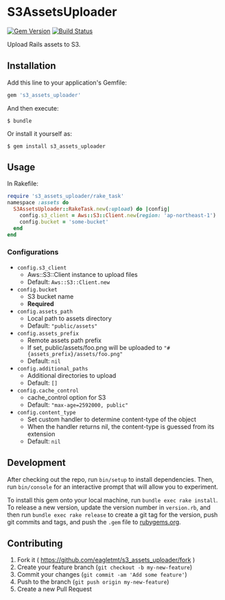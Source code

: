 # S3AssetsUploader
[![Gem Version](https://badge.fury.io/rb/s3_assets_uploader.svg)](http://badge.fury.io/rb/s3_assets_uploader)
[![Build Status](https://travis-ci.org/eagletmt/s3_assets_uploader.svg?branch=master)](https://travis-ci.org/eagletmt/s3_assets_uploader)

Upload Rails assets to S3.

## Installation

Add this line to your application's Gemfile:

```ruby
gem 's3_assets_uploader'
```

And then execute:

    $ bundle

Or install it yourself as:

    $ gem install s3_assets_uploader

## Usage

In Rakefile:

```ruby
require 's3_assets_uploader/rake_task'
namespace :assets do
  S3AssetsUploader::RakeTask.new(:upload) do |config|
    config.s3_client = Aws::S3::Client.new(region: 'ap-northeast-1')
    config.bucket = 'some-bucket'
  end
end
```

### Configurations
- `config.s3_client`
    - Aws::S3::Client instance to upload files
    - Default: `Aws::S3::Client.new`
- `config.bucket`
    - S3 bucket name
    - **Required**
- `config.assets_path`
    - Local path to assets directory
    - Default: `"public/assets"`
- `config.assets_prefix`
    - Remote assets path prefix
    - If set, public/assets/foo.png will be uploaded to `"#{assets_prefix}/assets/foo.png"`
    - Default: `nil`
- `config.additional_paths`
    - Additional directories to upload
    - Default: `[]`
- `config.cache_control`
    - cache_control option for S3
    - Default: `"max-age=2592000, public"`
- `config.content_type`
    - Set custom handler to determine content-type of the object
    - When the handler returns nil, the content-type is guessed from its extension
    - Default: `nil`

## Development

After checking out the repo, run `bin/setup` to install dependencies. Then, run `bin/console` for an interactive prompt that will allow you to experiment.

To install this gem onto your local machine, run `bundle exec rake install`. To release a new version, update the version number in `version.rb`, and then run `bundle exec rake release` to create a git tag for the version, push git commits and tags, and push the `.gem` file to [rubygems.org](https://rubygems.org).

## Contributing

1. Fork it ( https://github.com/eagletmt/s3_assets_uploader/fork )
2. Create your feature branch (`git checkout -b my-new-feature`)
3. Commit your changes (`git commit -am 'Add some feature'`)
4. Push to the branch (`git push origin my-new-feature`)
5. Create a new Pull Request
